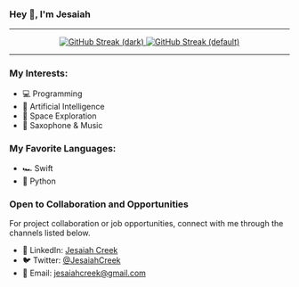 ### Hey 👋, I'm Jesaiah

---

<p align="center">
  <a href="https://git.io/streak-stats#gh-dark-mode-only">
    <img src="https://streak-stats.demolab.com?user=JesaiahCreek&theme=dark" alt="GitHub Streak (dark)" />
  </a>
  <a href="https://git.io/streak-stats#gh-light-mode-only">
    <img src="https://streak-stats.demolab.com?user=JesaiahCreek&theme=default" alt="GitHub Streak (default)" />
  </a>
</p>

---

### My Interests:
- 💻 Programming
- 🧠 Artificial Intelligence
- 🚀 Space Exploration
- 🎷 Saxophone & Music

### My Favorite Languages:
- 🏎️ Swift
- 🐍 Python

### Open to Collaboration and Opportunities
For project collaboration or job opportunities, connect with me through the channels listed below.

- 💼 LinkedIn: [Jesaiah Creek](https://www.linkedin.com/in/jesaiahcreek/)
- 🐦 Twitter: [@JesaiahCreek](https://twitter.com/JesaiahCreek)
- 📧 Email: jesaiahcreek@gmail.com

